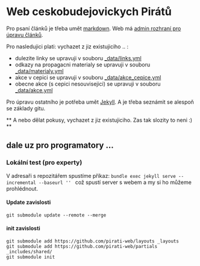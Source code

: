 # Web ceskobudejovickych Pirátů

Pro psaní článků je třeba umět [markdown](https://cs.wikipedia.org/wiki/Markdown).
Web má [admin rozhraní pro úpravu článků](https://cb.pirati.cz/admin/).

Pro nasledujici plati: vychazet z jiz existujiciho .. :
- dulezite linky se upravuji v souboru [_data/links.yml](_data/links.yml)
- odkazy na propagacni materialy se upravuji v souboru [_data/materialy.yml](_data/materialy.yml)
- akce v cepici se upravuji v souboru [_data/akce_cepice.yml](_data/akce_cepice.yml)
- obecne akce (s cepici nesouvisejici) se upravuji v souboru [_data/akce.yml](_data/akce.yml)

Pro úpravu ostatního je potřeba umět [Jekyll](http://jekyllrb.com/).
A je třeba seznámit se alespoň se základy gitu.

** A nebo dělat pokusy, vychazet z jiz existujiciho. Zas tak slozity to neni :) **

## dale uz pro programatory ...

### Lokální test (pro experty)

V adresaři s repozitářem spustíme příkaz:
`bundle exec jekyll serve --incremental --baseurl '' `
což spustí server s webem a my si ho můžeme prohlédnout.

#### Update zavislosti

```
git submodule update --remote --merge
```

#### init zavislosti

```
git submodule add https://github.com/pirati-web/layouts _layouts
git submodule add https://github.com/pirati-web/partials _includes/shared/
git submodule init
```
